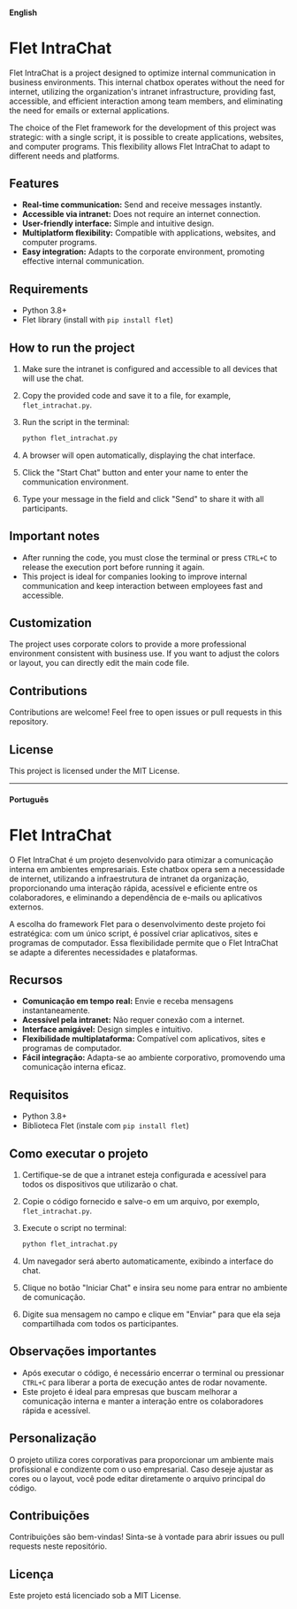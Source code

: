 #### English

# Flet IntraChat

Flet IntraChat is a project designed to optimize internal communication in business environments. This internal chatbox operates without the need for internet, utilizing the organization's intranet infrastructure, providing fast, accessible, and efficient interaction among team members, and eliminating the need for emails or external applications.

The choice of the Flet framework for the development of this project was strategic: with a single script, it is possible to create applications, websites, and computer programs. This flexibility allows Flet IntraChat to adapt to different needs and platforms.

## Features

*   **Real-time communication:** Send and receive messages instantly.
*   **Accessible via intranet:** Does not require an internet connection.
*   **User-friendly interface:** Simple and intuitive design.
*   **Multiplatform flexibility:** Compatible with applications, websites, and computer programs.
*   **Easy integration:** Adapts to the corporate environment, promoting effective internal communication.

## Requirements

*   Python 3.8+
*   Flet library (install with `pip install flet`)

## How to run the project

1.  Make sure the intranet is configured and accessible to all devices that will use the chat.
2.  Copy the provided code and save it to a file, for example, `flet_intrachat.py`.
3.  Run the script in the terminal:

    ```bash
    python flet_intrachat.py
    ```

4.  A browser will open automatically, displaying the chat interface.
5.  Click the "Start Chat" button and enter your name to enter the communication environment.
6.  Type your message in the field and click "Send" to share it with all participants.

## Important notes

*   After running the code, you must close the terminal or press `CTRL+C` to release the execution port before running it again.
*   This project is ideal for companies looking to improve internal communication and keep interaction between employees fast and accessible.

## Customization

The project uses corporate colors to provide a more professional environment consistent with business use. If you want to adjust the colors or layout, you can directly edit the main code file.

## Contributions

Contributions are welcome! Feel free to open issues or pull requests in this repository.

## License

This project is licensed under the MIT License.

---

#### Português

# Flet IntraChat

O Flet IntraChat é um projeto desenvolvido para otimizar a comunicação interna em ambientes empresariais. Este chatbox opera sem a necessidade de internet, utilizando a infraestrutura de intranet da organização, proporcionando uma interação rápida, acessível e eficiente entre os colaboradores, e eliminando a dependência de e-mails ou aplicativos externos.

A escolha do framework Flet para o desenvolvimento deste projeto foi estratégica: com um único script, é possível criar aplicativos, sites e programas de computador. Essa flexibilidade permite que o Flet IntraChat se adapte a diferentes necessidades e plataformas.

## Recursos

*   **Comunicação em tempo real:** Envie e receba mensagens instantaneamente.
*   **Acessível pela intranet:** Não requer conexão com a internet.
*   **Interface amigável:** Design simples e intuitivo.
*   **Flexibilidade multiplataforma:** Compatível com aplicativos, sites e programas de computador.
*   **Fácil integração:** Adapta-se ao ambiente corporativo, promovendo uma comunicação interna eficaz.

## Requisitos

*   Python 3.8+
*   Biblioteca Flet (instale com `pip install flet`)

## Como executar o projeto

1.  Certifique-se de que a intranet esteja configurada e acessível para todos os dispositivos que utilizarão o chat.
2.  Copie o código fornecido e salve-o em um arquivo, por exemplo, `flet_intrachat.py`.
3.  Execute o script no terminal:

    ```bash
    python flet_intrachat.py
    ```

4.  Um navegador será aberto automaticamente, exibindo a interface do chat.
5.  Clique no botão "Iniciar Chat" e insira seu nome para entrar no ambiente de comunicação.
6.  Digite sua mensagem no campo e clique em "Enviar" para que ela seja compartilhada com todos os participantes.

## Observações importantes

*   Após executar o código, é necessário encerrar o terminal ou pressionar `CTRL+C` para liberar a porta de execução antes de rodar novamente.
*   Este projeto é ideal para empresas que buscam melhorar a comunicação interna e manter a interação entre os colaboradores rápida e acessível.

## Personalização

O projeto utiliza cores corporativas para proporcionar um ambiente mais profissional e condizente com o uso empresarial. Caso deseje ajustar as cores ou o layout, você pode editar diretamente o arquivo principal do código.

## Contribuições

Contribuições são bem-vindas! Sinta-se à vontade para abrir issues ou pull requests neste repositório.

## Licença

Este projeto está licenciado sob a MIT License.
